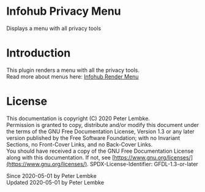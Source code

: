 # Infohub Privacy Menu
Displays a menu with all privacy tools  

# Introduction
This plugin renders a menu with all the privacy tools.  
Read more about menus here: [Infohub Render Menu](plugin,infohub_rendermenu)  

# License
This documentation is copyright (C) 2020 Peter Lembke.  
Permission is granted to copy, distribute and/or modify this document under the terms of the GNU Free Documentation License, Version 1.3 or any later version published by the Free Software Foundation; with no Invariant Sections, no Front-Cover Links, and no Back-Cover Links.  
You should have received a copy of the GNU Free Documentation License along with this documentation. If not, see [https://www.gnu.org/licenses/](https://www.gnu.org/licenses/).  SPDX-License-Identifier: GFDL-1.3-or-later  

Since 2020-05-01 by Peter Lembke  
Updated 2020-05-01 by Peter Lembke  

